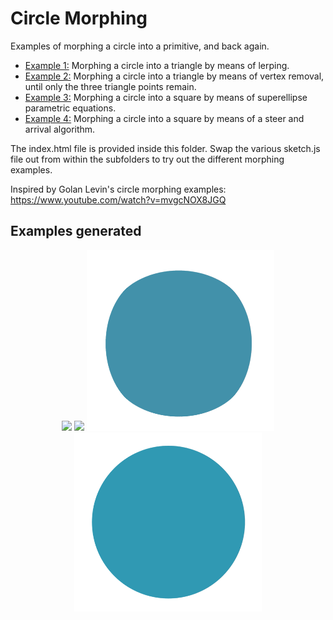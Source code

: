 # Circle Morphing #

Examples of morphing a circle into a primitive, and back again.

* [Example 1:](https://github.com/Carla-de-Beer/P5js/blob/master/circle-morphing/circle-morph-lerp) Morphing a circle into a triangle by means of lerping.
* [Example 2:](https://github.com/Carla-de-Beer/P5js/blob/master/circle-morphing/circle-morph-vertex-removal) Morphing a circle into a triangle by means of vertex removal, until only the three triangle points remain.
* [Example 3:](https://github.com/Carla-de-Beer/P5js/blob/master/circle-morphing/circle-morph-super-ellipse) Morphing a circle into a square by means of superellipse parametric equations.
* [Example 4:](https://github.com/Carla-de-Beer/P5js/blob/master/circle-morphing/circle-morph-steer) Morphing a circle into a square by means of a steer and arrival algorithm.

The index.html file is provided inside this folder. Swap the various sketch.js file out from within the subfolders to try out the different morphing examples.

Inspired by Golan Levin's circle morphing examples:
https://www.youtube.com/watch?v=mvgcNOX8JGQ

## Examples generated
<p align="center">
  <img src="circle-morph-lerp/gif/animation.gif" width="300px"/>
  <img src="circle-morph-steer/gif/animation.gif" width="300px"/>
  <img src="circle-morph-super-ellipse/gif/animation.gif" width="300px"/>
  <img src="circle-morph-vertex-removal/gif/animation.gif" width="300px"/>
</p>
